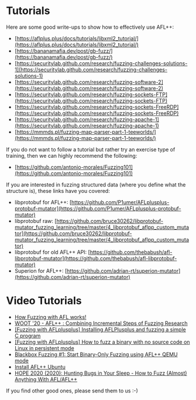 # Tutorials

Here are some good write-ups to show how to effectively use AFL++:

* [https://aflplus.plus/docs/tutorials/libxml2_tutorial/](https://aflplus.plus/docs/tutorials/libxml2_tutorial/)
* [https://bananamafia.dev/post/gb-fuzz/](https://bananamafia.dev/post/gb-fuzz/)
* [https://securitylab.github.com/research/fuzzing-challenges-solutions-1](https://securitylab.github.com/research/fuzzing-challenges-solutions-1)
* [https://securitylab.github.com/research/fuzzing-software-2](https://securitylab.github.com/research/fuzzing-software-2)
* [https://securitylab.github.com/research/fuzzing-sockets-FTP](https://securitylab.github.com/research/fuzzing-sockets-FTP)
* [https://securitylab.github.com/research/fuzzing-sockets-FreeRDP](https://securitylab.github.com/research/fuzzing-sockets-FreeRDP)
* [https://securitylab.github.com/research/fuzzing-apache-1](https://securitylab.github.com/research/fuzzing-apache-1)
* [https://mmmds.pl/fuzzing-map-parser-part-1-teeworlds/](https://mmmds.pl/fuzzing-map-parser-part-1-teeworlds/)

If you do not want to follow a tutorial but rather try an exercise type of
training, then we can highly recommend the following:

* [https://github.com/antonio-morales/Fuzzing101](https://github.com/antonio-morales/Fuzzing101)

If you are interested in fuzzing structured data (where you define what the
structure is), these links have you covered:

* libprotobuf for AFL++:
  [https://github.com/P1umer/AFLplusplus-protobuf-mutator](https://github.com/P1umer/AFLplusplus-protobuf-mutator)
* libprotobuf raw:
  [https://github.com/bruce30262/libprotobuf-mutator_fuzzing_learning/tree/master/4_libprotobuf_aflpp_custom_mutator](https://github.com/bruce30262/libprotobuf-mutator_fuzzing_learning/tree/master/4_libprotobuf_aflpp_custom_mutator)
* libprotobuf for old AFL++ API:
  [https://github.com/thebabush/afl-libprotobuf-mutator](https://github.com/thebabush/afl-libprotobuf-mutator)
* Superion for AFL++:
  [https://github.com/adrian-rt/superion-mutator](https://github.com/adrian-rt/superion-mutator)

# Video Tutorials
* [How Fuzzing with AFL works!](https://www.youtube.com/watch?v=COHUWuLTbdk)
* [WOOT '20 - AFL++ : Combining Incremental Steps of Fuzzing Research](https://www.youtube.com/watch?v=cZidm6I7KWU) 
* [[Fuzzing with AFLplusplus] Installing AFLPlusplus and fuzzing a simple C program](https://www.youtube.com/watch?v=9wRVo0kYSlc)
* [[Fuzzing with AFLplusplus] How to fuzz a binary with no source code on Linux in persistent mode](https://www.youtube.com/watch?v=LGPJdEO02p4)
* [Blackbox Fuzzing #1: Start Binary-Only Fuzzing using AFL++ QEMU mode](https://www.youtube.com/watch?v=sjLFf9q2NRc)
* [Install AFL++ Ubuntu](https://www.youtube.com/watch?v=5dCvhkbi3RA)
* [HOPE 2020 (2020): Hunting Bugs in Your Sleep - How to Fuzz (Almost) Anything With AFL/AFL++](https://www.youtube.com/watch?v=A8ex1hqaQ7E)

If you find other good ones, please send them to us :-)
